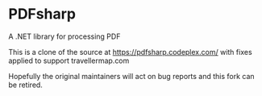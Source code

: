 PDFsharp
========

A .NET library for processing PDF

This is a clone of the source at https://pdfsharp.codeplex.com/ with fixes applied to support
travellermap.com

Hopefully the original maintainers will act on bug reports and this fork can be retired.
